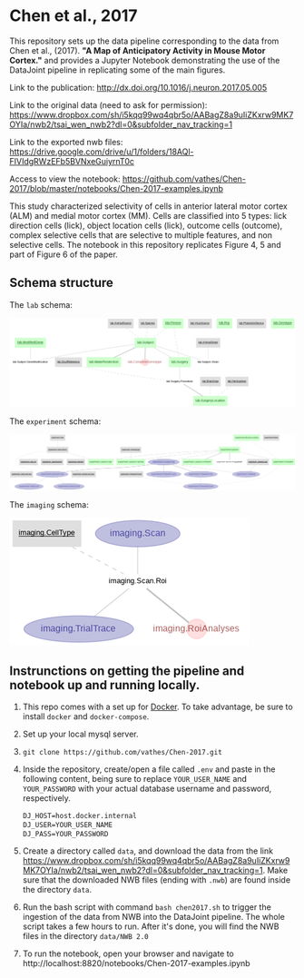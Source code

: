 # Chen et al., 2017

This repository sets up the data pipeline corresponding to the data from Chen et al., (2017). **"A Map of Anticipatory Activity in Mouse Motor Cortex."** and provides a Jupyter Notebook demonstrating the use of the DataJoint pipeline in replicating some of the main figures.

Link to the publication: http://dx.doi.org/10.1016/j.neuron.2017.05.005

Link to the original data (need to ask for permission): https://www.dropbox.com/sh/i5kqq99wq4qbr5o/AABagZ8a9uIiZKxrw9MK7OYIa/nwb2/tsai_wen_nwb2?dl=0&subfolder_nav_tracking=1

Link to the exported nwb files: https://drive.google.com/drive/u/1/folders/18AQl-FIVIdgRWzEFb5BVNxeGuiyrnT0c

Access to view the notebook: https://github.com/vathes/Chen-2017/blob/master/notebooks/Chen-2017-examples.ipynb

This study characterized selectivity of cells in anterior lateral motor cortex (ALM) and medial motor cortex (MM). Cells are classified into 5 types: lick direction cells (lick), object location cells (lick), outcome cells (outcome), complex selective cells that are selective to multiple features, and non selective cells. The notebook in this repository replicates Figure 4, 5 and part of Figure 6 of the paper.

## Schema structure

The `lab` schema:

![lab schema](images/lab.png)

The `experiment` schema:

![experiment schema](images/experiment.png)

The `imaging` schema:

![imaging schema](images/imaging.png)


## Instrunctions on getting the pipeline and notebook up and running locally.

1. This repo comes with a set up for [Docker](https://www.docker.com). To take advantage, be sure to install `docker` and `docker-compose`.

2. Set up your local mysql server.

3. `git clone https://github.com/vathes/Chen-2017.git`

4. Inside the repository, create/open a file called `.env` and paste in the following content, being sure to replace `YOUR_USER_NAME` and `YOUR_PASSWORD` with your actual database username and password, respectively.
    ```
    DJ_HOST=host.docker.internal
    DJ_USER=YOUR_USER_NAME
    DJ_PASS=YOUR_PASSWORD
    ```
5. Create a directory called `data`, and download the data from the link https://www.dropbox.com/sh/i5kqq99wq4qbr5o/AABagZ8a9uIiZKxrw9MK7OYIa/nwb2/tsai_wen_nwb2?dl=0&subfolder_nav_tracking=1. Make sure that the downloaded NWB files (ending with `.nwb`) are found inside the directory `data`.

6. Run the bash script with command `bash chen2017.sh` to trigger the ingestion of the data from NWB into the DataJoint pipeline.
    The whole script takes a few hours to run. After it's done, you will find the NWB files in the directory `data/NWB 2.0`

7. To run the notebook, open your browser and navigate to http://localhost:8820/notebooks/Chen-2017-examples.ipynb
